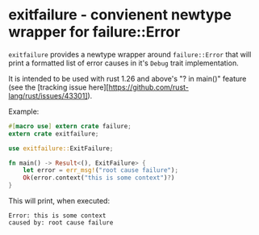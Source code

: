 # exitfailure - convienent newtype wrapper for failure::Error

`exitfailure` provides a newtype wrapper around `failure::Error` that will print a formatted list of error causes in it's `Debug` trait implementation.

It is intended to be used with rust 1.26 and above's "? in main()" feature (see the [tracking issue here][https://github.com/rust-lang/rust/issues/43301]).

Example:
```rust
#[macro use] extern crate failure;
extern crate exitfailure;

use exitfailure::ExitFailure;

fn main() -> Result<(), ExitFailure> {
	let error = err_msg!("root cause failure");
	Ok(error.context("this is some context")?)
}
```

This will print, when executed:
```ignore
Error: this is some context
caused by: root cause failure
```
